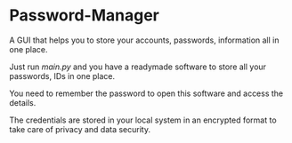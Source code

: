 # Password-Manager
A GUI that helps you to store your accounts, passwords, information all in one place.

Just run *main.py* and you have a readymade software to store all your passwords, IDs in one place.

You need to remember the password to open this software and access the details.

The credentials are stored in your local system in an encrypted format to take care of privacy and data security.
